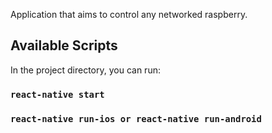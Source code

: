 Application that aims to control any networked raspberry.

## Available Scripts

In the project directory, you can run:

### `react-native start`

### `react-native run-ios or react-native run-android`
